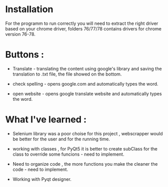 # Installation

For the programm to run correctly you will need to extract the right driver based on your chrome driver, folders 76/77/78 contains drivers for chrome version 76-78.

# Buttons : 

* Translate - translating the content using google's library and saving the translation to .txt file, the file showed on the bottom.

* check spelling - opens google.com and automatically types the word.

* open website - opens google translate website and automatically types the word.



# What I've learned :

* Selenium library was a poor choise for this project , webscrapper would be better for the user and for the running time.

* working with classes , for PyQt5 it is better to create subClass for the class to override some funcions - need to implement.

* Need to organize code , the more functions you make the cleaner the code - need to implement.

* Working with Pyqt designer.

 
